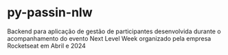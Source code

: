 # py-passin-nlw
Backend para aplicação de gestão de participantes desenvolvida durante o acompanhamento do evento Next Level Week organizado pela empresa Rocketseat em Abril e 2024
